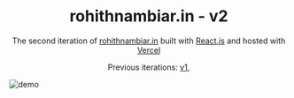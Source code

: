 <h1 align="center">
  rohithnambiar.in - v2
</h1>
<p align="center">
  The second iteration of <a href="https://rohithnambiar.in" target="_blank">rohithnambiar.in</a> built with <a href="https://reactjs.org/" target="_blank">React.js</a> and hosted with <a href="https://vercel.com/" target="_blank">Vercel</a>
</p>
<p align="center">
  Previous iterations:
  <a href="https://github.com/Rohith-JN/v1" target="_blank">v1</a>,
</p>

![demo](https://user-images.githubusercontent.com/78314165/218301333-65dc1917-6592-4c02-b060-6594def33587.png)

